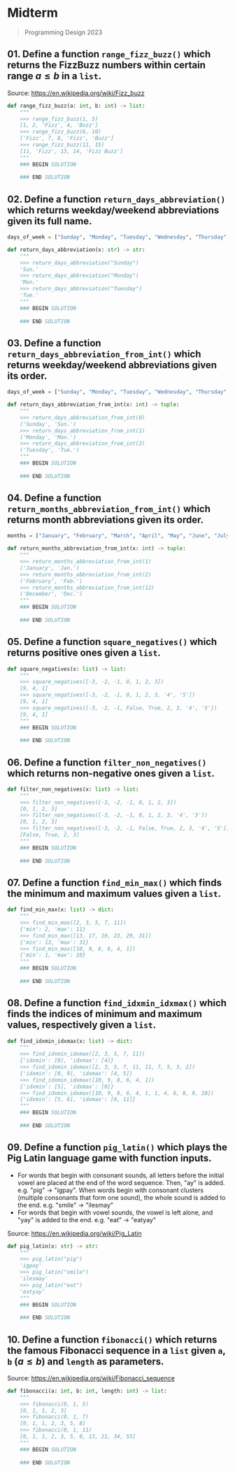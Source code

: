 # Midterm

> Programming Design 2023

## 01. Define a function `range_fizz_buzz()` which returns the FizzBuzz numbers within certain range $a \le b$ in a `list`.

Source: <https://en.wikipedia.org/wiki/Fizz_buzz>

```python
def range_fizz_buzz(a: int, b: int) -> list:
    """
    >>> range_fizz_buzz(1, 5)
    [1, 2, 'Fizz', 4, 'Buzz']
    >>> range_fizz_buzz(6, 10)
    ['Fizz', 7, 8, 'Fizz', 'Buzz']
    >>> range_fizz_buzz(11, 15)
    [11, 'Fizz', 13, 14, 'Fizz Buzz']
    """
    ### BEGIN SOLUTION
    
    ### END SOLUTION
```

## 02. Define a function `return_days_abbreviation()` which returns weekday/weekend abbreviations given its full name.

```python
days_of_week = ["Sunday", "Monday", "Tuesday", "Wednesday", "Thursday", "Friday", "Saturday"]
```

```python
def return_days_abbreviation(x: str) -> str:
    """
    >>> return_days_abbreviation("Sunday")
    'Sun.'
    >>> return_days_abbreviation("Monday")
    'Mon.'
    >>> return_days_abbreviation("Tuesday")
    'Tue.'
    """
    ### BEGIN SOLUTION
    
    ### END SOLUTION
```

## 03. Define a function `return_days_abbreviation_from_int()` which returns weekday/weekend abbreviations given its order.

```python
days_of_week = ["Sunday", "Monday", "Tuesday", "Wednesday", "Thursday", "Friday", "Saturday"]
```

```python
def return_days_abbreviation_from_int(x: int) -> tuple:
    """
    >>> return_days_abbreviation_from_int(0)
    ('Sunday', 'Sun.')
    >>> return_days_abbreviation_from_int(1)
    ('Monday', 'Mon.')
    >>> return_days_abbreviation_from_int(2)
    ('Tuesday', 'Tue.')
    """
    ### BEGIN SOLUTION
    
    ### END SOLUTION
```

## 04. Define a function `return_months_abbreviation_from_int()` which returns month abbreviations given its order.

```python
months = ["January", "February", "March", "April", "May", "June", "July", "August", "September", "October", "November", "December"]
```

```python
def return_months_abbreviation_from_int(x: int) -> tuple:
    """
    >>> return_months_abbreviation_from_int(1)
    ('January', 'Jan.')
    >>> return_months_abbreviation_from_int(2)
    ('February', 'Feb.')
    >>> return_months_abbreviation_from_int(12)
    ('December', 'Dec.')
    """
    ### BEGIN SOLUTION
    
    ### END SOLUTION
```

## 05. Define a function `square_negatives()` which returns positive ones given a `list`.

```python
def square_negatives(x: list) -> list:
    """
    >>> square_negatives([-3, -2, -1, 0, 1, 2, 3])
    [9, 4, 1]
    >>> square_negatives([-3, -2, -1, 0, 1, 2, 3, '4', '5'])
    [9, 4, 1]
    >>> square_negatives([-3, -2, -1, False, True, 2, 3, '4', '5'])
    [9, 4, 1]
    """
    ### BEGIN SOLUTION
    
    ### END SOLUTION
```

## 06. Define a function `filter_non_negatives()` which returns non-negative ones given a `list`.

```python
def filter_non_negatives(x: list) -> list:
    """
    >>> filter_non_negatives([-3, -2, -1, 0, 1, 2, 3])
    [0, 1, 2, 3]
    >>> filter_non_negatives([-3, -2, -1, 0, 1, 2, 3, '4', '5'])
    [0, 1, 2, 3]
    >>> filter_non_negatives([-3, -2, -1, False, True, 2, 3, '4', '5'])
    [False, True, 2, 3]
    """
    ### BEGIN SOLUTION
    
    ### END SOLUTION
```

## 07. Define a function `find_min_max()` which finds the minimum and maximum values given a `list`.

```python
def find_min_max(x: list) -> dict:
    """
    >>> find_min_max([2, 3, 5, 7, 11])
    {'min': 2, 'max': 11}
    >>> find_min_max([13, 17, 19, 23, 29, 31])
    {'min': 13, 'max': 31}
    >>> find_min_max([10, 9, 8, 6, 4, 1])
    {'min': 1, 'max': 10}
    """
    ### BEGIN SOLUTION
    
    ### END SOLUTION
```

## 08. Define a function `find_idxmin_idxmax()` which finds the indices of minimum and maximum values, respectively given a `list`.

```python
def find_idxmin_idxmax(x: list) -> dict:
    """
    >>> find_idxmin_idxmax([2, 3, 5, 7, 11])
    {'idxmin': [0], 'idxmax': [4]}
    >>> find_idxmin_idxmax([2, 3, 5, 7, 11, 11, 7, 5, 3, 2])
    {'idxmin': [0, 9], 'idxmax': [4, 5]}
    >>> find_idxmin_idxmax([10, 9, 8, 6, 4, 1])
    {'idxmin': [5], 'idxmax': [0]}
    >>> find_idxmin_idxmax([10, 9, 8, 6, 4, 1, 1, 4, 6, 8, 9, 10])
    {'idxmin': [5, 6], 'idxmax': [0, 11]}
    """
    ### BEGIN SOLUTION
    
    ### END SOLUTION
```

## 09. Define a function `pig_latin()` which plays the Pig Latin language game with function inputs.

- For words that begin with consonant sounds, all letters before the initial vowel are placed at the end of the word sequence. Then, "ay" is added. e.g. "pig" -> "igpay". When words begin with consonant clusters (multiple consonants that form one sound), the whole sound is added to the end. e.g. "smile" -> "ilesmay"
- For words that begin with vowel sounds, the vowel is left alone, and "yay" is added to the end. e.g. "eat" -> "eatyay"

Source: <https://en.wikipedia.org/wiki/Pig_Latin>

```python
def pig_latin(x: str) -> str:
    """
    >>> pig_latin("pig")
    'igpay'
    >>> pig_latin("smile")
    'ilesmay'
    >>> pig_latin("eat")
    'eatyay'
    """
    ### BEGIN SOLUTION
    
    ### END SOLUTION
```

## 10. Define a function `fibonacci()` which returns the famous Fibonacci sequence in a `list` given `a`, `b` ($a \le b$) and `length` as parameters.

Source: <https://en.wikipedia.org/wiki/Fibonacci_sequence>

```python
def fibonacci(a: int, b: int, length: int) -> list:
    """
    >>> fibonacci(0, 1, 5)
    [0, 1, 1, 2, 3]
    >>> fibonacci(0, 1, 7)
    [0, 1, 1, 2, 3, 5, 8]
    >>> fibonacci(0, 1, 11)
    [0, 1, 1, 2, 3, 5, 8, 13, 21, 34, 55]
    """
    ### BEGIN SOLUTION
    
    ### END SOLUTION
```